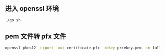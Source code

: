 ## 进入 openssl 环境

```sh
./go.sh
```

## pem 文件转 pfx 文件

```sh
openssl pkcs12 -export -out certificate.pfx -inkey privkey.pem -in fullchain.pem -passout pass:123456
```
